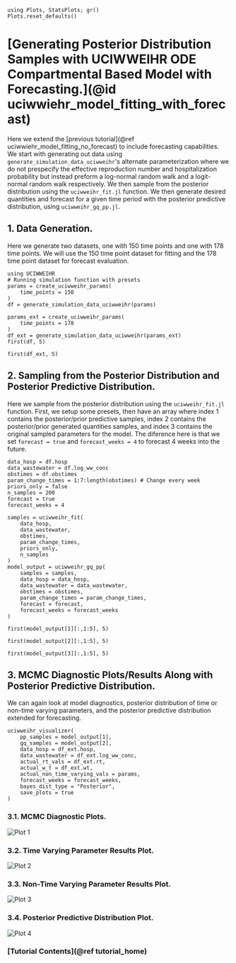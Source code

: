 ```@setup tutorial_forecast
using Plots, StatsPlots; gr()
Plots.reset_defaults()

```

# [Generating Posterior Distribution Samples with UCIWWEIHR ODE Compartmental Based Model with Forecasting.](@id uciwwiehr_model_fitting_with_forecast)

Here we extend the [previous tutorial](@ref uciwwiehr_model_fitting_no_forecast)  to include forecasting capabilities.  We start with generating out data using `generate_simulation_data_uciwweihr`'s alternate parameterization where we do not prespecify the effective reproduction number and hospitalization probability but instead preform a log-normal random walk and a logit-normal random walk respectively.  We then sample from the posterior distribution using the `uciwweihr_fit.jl` function.  We then generate desired quantities and forecast for a given time period with the posterior predictive distribution, using `uciwweihr_gq_pp.jl`.


## 1. Data Generation.

Here we generate two datasets, one with 150 time points and one with 178 time points.  We will use the 150 time point dataset for fitting and the 178 time point dataset for forecast evaluation.

``` @example tutorial_forecast
using UCIWWEIHR
# Running simulation function with presets
params = create_uciwweihr_params(
    time_points = 150
)
df = generate_simulation_data_uciwweihr(params)

params_ext = create_uciwweihr_params(
    time_points = 178
)
df_ext = generate_simulation_data_uciwweihr(params_ext)
first(df, 5)
```

``` @example tutorial_forecast
first(df_ext, 5)
```

## 2. Sampling from the Posterior Distribution and Posterior Predictive Distribution.

Here we sample from the posterior distribution using the `uciwweihr_fit.jl` function.  First, we setup some presets, then have an array where index 1 contains the posterior/prior predictive samples, index 2 contains the posterior/prior generated quantities samples, and index 3 contains the original sampled parameters for the model.  The diference here is that we set `forecast = true` and `forecast_weeks = 4` to forecast 4 weeks into the future.

``` @example tutorial_forecast
data_hosp = df.hosp
data_wastewater = df.log_ww_conc
obstimes = df.obstimes
param_change_times = 1:7:length(obstimes) # Change every week
priors_only = false
n_samples = 200
forecast = true
forecast_weeks = 4

samples = uciwweihr_fit(
    data_hosp,
    data_wastewater,
    obstimes,
    param_change_times,
    priors_only,
    n_samples
)
model_output = uciwweihr_gq_pp(
    samples = samples,
    data_hosp = data_hosp,
    data_wastewater = data_wastewater,
    obstimes = obstimes,
    param_change_times = param_change_times,
    forecast = forecast,
    forecast_weeks = forecast_weeks
)

first(model_output[1][:,1:5], 5)
```

``` @example tutorial_forecast
first(model_output[2][:,1:5], 5)
```

``` @example tutorial_forecast
first(model_output[3][:,1:5], 5)
```

## 3. MCMC Diagnostic Plots/Results Along with Posterior Predictive Distribution.

We can again look at model diagnostics, posterior distribution of time or non-time varying parameters, and the posterior predictive distribution extended for forecasting.

```@example tutorial_forecast
uciwweihr_visualizer(
    pp_samples = model_output[1],
    gq_samples = model_output[2],
    data_hosp = df_ext.hosp,
    data_wastewater = df_ext.log_ww_conc, 
    actual_rt_vals = df_ext.rt, 
    actual_w_t = df_ext.wt, 
    actual_non_time_varying_vals = params,
    forecast_weeks = forecast_weeks,
    bayes_dist_type = "Posterior",
    save_plots = true
)
```

### 3.1. MCMC Diagnostic Plots.

![Plot 1](plots/mcmc_diagnosis_plots.png)

### 3.2. Time Varying Parameter Results Plot.

![Plot 2](plots/mcmc_time_varying_parameter_plots.png)

### 3.3. Non-Time Varying Parameter Results Plot.
![Plot 3](plots/mcmc_nontime_varying_parameter_plots.png)

### 3.4. Posterior Predictive Distribution Plot.

![Plot 4](plots/mcmc_pred_parameter_plots.png)


### [Tutorial Contents](@ref tutorial_home)